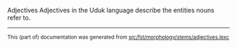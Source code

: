 Adjectives
Adjectives in the Uduk language describe the entities nouns refer to.

* * *

<small>This (part of) documentation was generated from [src/fst/morphology/stems/adjectives.lexc](https://github.com/giellalt/lang-udu/blob/main/src/fst/morphology/stems/adjectives.lexc)</small>

